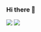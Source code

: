### Hi there 👋

![](https://github-readme-stats.vercel.app/api?username=weilin9999&count_private=true&show_icons=true&theme=buefy&include_all_commits=true&&include_all_commits=true&hide=stars&hide_border=true)
![](https://github-readme-stats.vercel.app/api/top-langs/?username=weilin9999&theme=buefy&count_private=true&show_icons=true&layout=compact&hide_border=true&card_width=270)
